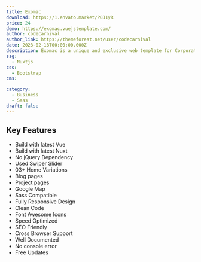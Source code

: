 ```yaml
---
title: Exomac
download: https://1.envato.market/P0J1yR
price: 24
demo: https://exomac.vuejstemplate.com/
author: codecarnival
author_link: https://themeforest.net/user/codecarnival
date: 2023-02-18T00:00:00.000Z
description: Exomac is a unique and exclusive web template for Corporate businesses powered with the latest version of the popular Vue Nuxt JS framework.
ssg:
  - Nuxtjs
css:
  - Bootstrap
cms:

category:
  - Business
  - Saas
draft: false
---
```


## Key Features

- Build with latest Vue
- Build with latest Nuxt
- No jQuery Dependency
- Used Swiper Slider
- 03+ Home Variations
- Blog pages
- Project pages
- Google Map
- Sass Compatible
- Fully Responsive Design
- Clean Code
- Font Awesome Icons
- Speed Optimized
- SEO Friendly
- Cross Browser Support
- Well Documented
- No console error
- Free Updates
